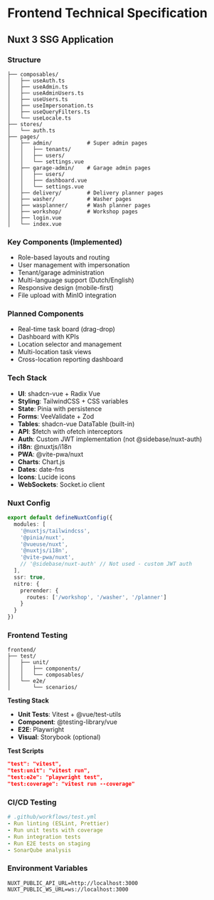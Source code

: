 # Frontend Technical Specification

## Nuxt 3 SSG Application

### Structure
```
├── composables/
│   ├── useAuth.ts
│   ├── useAdmin.ts
│   ├── useAdminUsers.ts
│   ├── useUsers.ts
│   ├── useImpersonation.ts
│   ├── useQueryFilters.ts
│   └── useLocale.ts
├── stores/
│   └── auth.ts
├── pages/
│   ├── admin/           # Super admin pages
│   │   ├── tenants/
│   │   ├── users/
│   │   └── settings.vue
│   ├── garage-admin/    # Garage admin pages
│   │   ├── users/
│   │   ├── dashboard.vue
│   │   └── settings.vue
│   ├── delivery/        # Delivery planner pages
│   ├── washer/          # Washer pages
│   ├── wasplanner/      # Wash planner pages
│   ├── workshop/        # Workshop pages
│   ├── login.vue
│   └── index.vue
```

### Key Components (Implemented)
- Role-based layouts and routing
- User management with impersonation
- Tenant/garage administration
- Multi-language support (Dutch/English)
- Responsive design (mobile-first)
- File upload with MinIO integration

### Planned Components
- Real-time task board (drag-drop)
- Dashboard with KPIs
- Location selector and management
- Multi-location task views
- Cross-location reporting dashboard

### Tech Stack
- **UI**: shadcn-vue + Radix Vue
- **Styling**: TailwindCSS + CSS variables
- **State**: Pinia with persistence
- **Forms**: VeeValidate + Zod
- **Tables**: shadcn-vue DataTable (built-in)
- **API**: $fetch with ofetch interceptors
- **Auth**: Custom JWT implementation (not @sidebase/nuxt-auth)
- **i18n**: @nuxtjs/i18n
- **PWA**: @vite-pwa/nuxt
- **Charts**: Chart.js
- **Dates**: date-fns
- **Icons**: Lucide icons
- **WebSockets**: Socket.io client

### Nuxt Config
```typescript
export default defineNuxtConfig({
  modules: [
    '@nuxtjs/tailwindcss',
    '@pinia/nuxt',
    '@vueuse/nuxt',
    '@nuxtjs/i18n',
    '@vite-pwa/nuxt',
    // '@sidebase/nuxt-auth' // Not used - custom JWT auth
  ],
  ssr: true,
  nitro: {
    prerender: {
      routes: ['/workshop', '/washer', '/planner']
    }
  }
})
```

### Frontend Testing
```
frontend/
├── test/
│   ├── unit/
│   │   ├── components/
│   │   └── composables/
│   └── e2e/
│       └── scenarios/
```

**Testing Stack**
- **Unit Tests**: Vitest + @vue/test-utils
- **Component**: @testing-library/vue
- **E2E**: Playwright
- **Visual**: Storybook (optional)

**Test Scripts**
```json
"test": "vitest",
"test:unit": "vitest run",
"test:e2e": "playwright test",
"test:coverage": "vitest run --coverage"
```

### CI/CD Testing
```yaml
# .github/workflows/test.yml
- Run linting (ESLint, Prettier)
- Run unit tests with coverage
- Run integration tests
- Run E2E tests on staging
- SonarQube analysis
```

### Environment Variables
```env
NUXT_PUBLIC_API_URL=http://localhost:3000
NUXT_PUBLIC_WS_URL=ws://localhost:3000
```